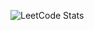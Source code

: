 ![LeetCode Stats](https://leetcode.card.workers.dev/fakedevdutt?theme=dark&font=source_code_pro&extension=activity)
